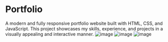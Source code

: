 # Portfolio
A modern and fully responsive portfolio website built with HTML, CSS, and JavaScript. This project showcases my skills, experience, and projects in a visually appealing and interactive manner.
![image](https://github.com/user-attachments/assets/1d668e37-870d-408d-a36a-e83a126df560)
![image](https://github.com/user-attachments/assets/94ede11a-f781-44f4-8c03-922965b449cb)
![image](https://github.com/user-attachments/assets/fc78a749-51e2-4ea2-8b37-23e26462903a)
